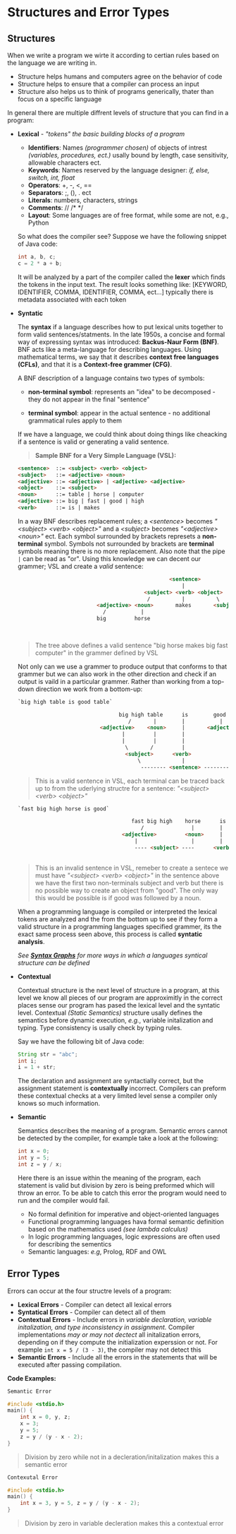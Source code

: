 # Structures and Error Types

## Structures

When we write a program we wirte it according to certian rules based on the language we are writing in. 

- Structure helps humans and computers agree on the behavior of code
- Structure helps to ensure that a compiler can process an input
- Structure also helps us to think of programs generically, thater than focus on a specific language

In general there are multiple diffrent levels of structure that you can find in a program:

- **Lexical** - *"tokens" the basic building blocks of a program*

    - **Identifiers**: Names *(programmer chosen)* of objects of intrest *(variables, procedures, ect.)* usally bound by 
    length, case sensitivity, allowable characters ect.
    - **Keywords**: Names reserved by the language designer: *if, else, switch, int, float* 
    - **Operators**: +, -, <, ==
    - **Separators**: ;, (), . ect
    - **Literals**: numbers, characters, strings
    - **Comments**: // /* */
    - **Layout**: Some languages are of free format, while some are not, e.g., Python

    So what does the compiler see? Suppose we have the following snippet of Java code:
    ```Java
    int a, b, c;
    c = 2 * a + b;
    ```
    It will be analyzed by a part of the compiler called the **lexer** which finds the tokens in the input text. The result looks something like: [KEYWORD, IDENTIFIER, COMMA, IDENTIFIER, COMMA, ect...] typically there is metadata associated with each token

- **Syntatic**

    The **syntax** if a language describes how to put lexical units together to form valid sentences/statments. In the late 1950s, a concise and formal way of expressing syntax was introduced: **Backus-Naur Form (BNF)**. BNF acts like a meta-language for describing languages. Using mathematical terms, we say that it describes **context free languages (CFLs)**, and that it is a **Context-free grammer (CFG)**.

    A BNF description of a language contains two types of symbols:
    
    - **non-terminal symbol**: represents an "idea" to be decomposed - they do not appear in the final "sentence"

    - **terminal symbol**: appear in the actual sentence - no additional grammatical rules apply to them

    If we have a language, we could think about doing things like cheacking if a sentence is valid or generating a valid sentence. 

    > **Sample BNF for a Very Simple Language (VSL):**

    ```html
    <sentence>  ::= <subject> <verb> <object>
    <subject>   ::= <adjective> <noun>
    <adjective> ::= <adjective> | <adjective> <adjective>
    <object>    ::= <subject>
    <noun>      ::= table | horse | computer
    <adjective> ::= big | fast | good | high
    <verb>      ::= is | makes  
    ```
    In a way BNF describes replacement rules; a *\<sentence\>* becomes *"\<subject\> \<verb\> \<object\>"* and a *\<subject\>* becomes  *"\<adjective\> \<noun\>"* ect. Each symbol surrounded by brackets represets a **non-terminal** symbol. Symbols not surrounded by brackets are **terminal** symbols meaning there is no more replacement. Also note that the pipe `|` can be read as "or". Using this knowledge we can decent our grammer; VSL and create a *valid* sentence:

    ```html
                                                    <sentence>
                                                        |
                                            <subject> <verb> <object>
                                             /          |          \
                             <adjective> <noun>       makes       <subject>
                               /           |                             \
                             big         horse                          <adjective> <noun>
                                                                             |          \
                                                                          big fast    computer
    ``` 
    > The tree above defines a valid sentence "big horse makes big fast computer" in the grammer defined by VSL

    Not only can we use a grammer to produce output that conforms to that grammer but we can also work in the other direction and check if an output is vaild in a particular grammer. Rather than working from a top-down direction we work from a bottom-up:

    ```html
    `big high table is good table`

                                    big high table      is        good          table 
                                       /       |        |           |             \
                              <adjective>    <noun>     |       <adjective>      <noun>
                                     |         |        |               \         /
                                     |         |        |                <subject> 
                                      \       /         |                   |
                                      <subject>      <verb>             <object>
                                          \             |                   /
                                           -------- <sentence> -------------
    ```
    > This is a valid sentence in VSL, each terminal can be traced back up to from the uderlying structre for a sentence: *"\<subject\> \<verb\> \<object\>"*

    ```html
    `fast big high horse is good`

                                        fast big high    horse      is      good
                                           /               |        |          \
                                     <adjective>         <noun>     |         <adjective>
                                         |                 |        |
                                         ---- <subject> ----      <verb>                
                         
    ```
    > This is an invalid sentence in VSL, remeber to create a sentece we must have *"\<subject\> \<verb\> \<object\>"* in the sentence above we have the first two non-terminals subject and verb but there is no possible way to create an object from "good". The only way this would be possible is if good was followed by a noun.

    When a programming language is compiled or interpreted the lexical tokens are analyzed and the from the bottom up to see if they form a valid structure in a programming languages specified grammer, its the exact same process seen above, this process is called **syntatic analysis**.

    *See **[Syntax Graphs](https://github.com/H-ANSEN/CSE240/blob/master/M1/SyntaxGraphs.md)** for more ways in which a languages syntical structure can be defined*

- **Contextual**
    
    Contextual structure is the next level of structure in a program, at this level we know all pieces of our program are approximitly in the correct places sense our program has pased the lexical level and the syntatic level. Contextual *(Static Semantics)* structure usally defines the semantics before dynamic execution, *e.g.*,  variable initalization and typing. Type consistency is usally check by typing rules.

    Say we have the following bit of Java code:

    ```Java
    String str = "abc";
    int i;
    i = 1 + str;
    ```
    
    The declaration and assignment are syntactially correct, but the assignment statement is **contextually** incorrect. Compilers can preform these contextual checks at a very limited level sense a compiler only knows so much information.

- **Semantic**

    Semantics describes the meaning of a program. Semantic errors cannot be detected by the compiler, for example take a look at the following:

    ```Java
    int x = 0;
    int y = 5;
    int z = y / x;
    ```

    Here there is an issue within the meaning of the program, each statement is valid but division by zero is being preformed which will throw an error. To be able to catch this error the program would need to run and the compiler would fail.

    - No formal definition for imperative and object-oriented languages
    - Functional programming languages hava formal semantic definition based on the mathematics used *(see lambda calculus)*
    - In logic programming languages, logic expressions are often used for describing the sementics
    - Semantic languages: *e.g*, Prolog, RDF and OWL

## Error Types

Errors can occur at the four structre levels of a program:

- **Lexical Errors** - Compiler can detect all lexical errors
- **Syntatical Errors** - Compiler can detect all of them
- **Contextual Errors** - Include errors in *variable declaration, variable initalization, and type inconsistency in assignment.* Compiler implementations *may or may not dectect* all initalization errors, depending on if they compute the initialization experssion or not. For example `int x = 5 / (3 - 3)`, the compiler may not detect this
- **Semantic Errors** - Include all the errors in the statements that will be executed after passing compilation.

**Code Examples:**

```C
Semantic Error

#include <stdio.h>
main() {
    int x = 0, y, z;
    x = 3;
    y = 5;
    z = y / (y - x - 2);
}
```
> Division by zero while not in a decleration/initalization makes this a semantic error

```C
Contexutal Error

#include <stdio.h>
main() {
    int x = 3, y = 5, z = y / (y - x - 2);
}
```
> Division by zero in variable decleration makes this a contextual error
